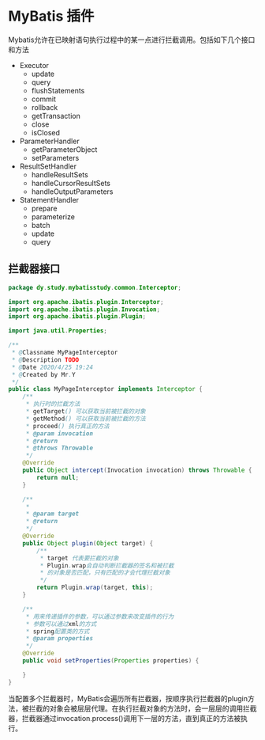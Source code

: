 # MyBatis 插件

Mybatis允许在已映射语句执行过程中的某一点进行拦截调用。包括如下几个接口和方法

- Executor
  - update
  - query
  - flushStatements
  - commit
  - rollback
  - getTransaction
  - close
  - isClosed
- ParameterHandler
  - getParameterObject
  - setParameters
- ResultSetHandler
  - handleResultSets
  - handleCursorResultSets
  - handleOutputParameters
- StatementHandler
  - prepare
  - parameterize
  - batch
  - update
  - query

## 拦截器接口

```java
package dy.study.mybatisstudy.common.Interceptor;

import org.apache.ibatis.plugin.Interceptor;
import org.apache.ibatis.plugin.Invocation;
import org.apache.ibatis.plugin.Plugin;

import java.util.Properties;

/**
 * @Classname MyPageInterceptor
 * @Description TODO
 * @Date 2020/4/25 19:24
 * @Created by Mr.Y
 */
public class MyPageInterceptor implements Interceptor {
    /**
     * 执行时的拦截方法
     * getTarget() 可以获取当前被拦截的对象
     * getMethod() 可以获取当前被拦截的方法
     * proceed() 执行真正的方法
     * @param invocation
     * @return
     * @throws Throwable
     */
    @Override
    public Object intercept(Invocation invocation) throws Throwable {
        return null;
    }

    /**
     *
     * @param target
     * @return
     */
    @Override
    public Object plugin(Object target) {
        /**
         * target 代表要拦截的对象
         * Plugin.wrap会自动判断拦截器的签名和被拦截
         * 的对象是否匹配，只有匹配的才会代理拦截对象
         */
        return Plugin.wrap(target, this);
    }

    /**
     * 用来传递插件的参数，可以通过参数来改变插件的行为
     * 参数可以通过xml的方式
     * spring配置类的方式
     * @param properties
     */
    @Override
    public void setProperties(Properties properties) {

    }
}

```

当配置多个拦截器时，MyBatis会遍历所有拦截器，按顺序执行拦截器的plugin方法，被拦截的对象会被层层代理。在执行拦截对象的方法时，会一层层的调用拦截器，拦截器通过invocation.process()调用下一层的方法，直到真正的方法被执行。